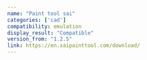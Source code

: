 ```yaml
---
name: "Paint tool sai"
categories: ['cad']
compatibility: emulation
display_result: "Compatible"
version_from: "1.2.5"
link: https://en.saipainttool.com/download/
---
```

